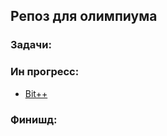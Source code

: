 ## Репоз для олимпиума

### Задачи:
### Ин прогресс:
* [Bit++][1]
### Финишд:

[1]:http://codeforces.com/problemset/problem/282/A